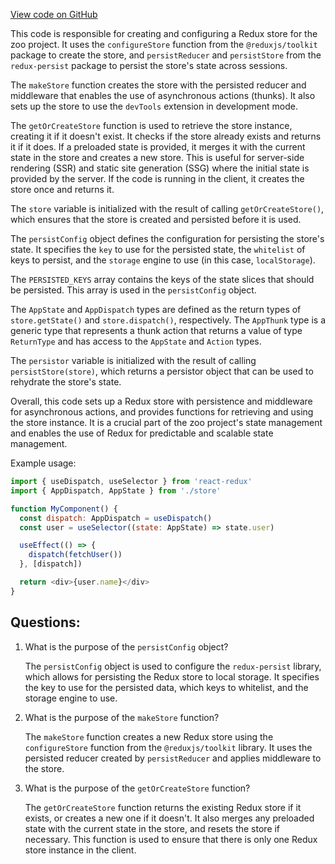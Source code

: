 [View code on GitHub](zoo-labs/zoo/blob/master/core/src/state/index.ts)

This code is responsible for creating and configuring a Redux store for the zoo project. It uses the `configureStore` function from the `@reduxjs/toolkit` package to create the store, and `persistReducer` and `persistStore` from the `redux-persist` package to persist the store's state across sessions.

The `makeStore` function creates the store with the persisted reducer and middleware that enables the use of asynchronous actions (thunks). It also sets up the store to use the `devTools` extension in development mode.

The `getOrCreateStore` function is used to retrieve the store instance, creating it if it doesn't exist. It checks if the store already exists and returns it if it does. If a preloaded state is provided, it merges it with the current state in the store and creates a new store. This is useful for server-side rendering (SSR) and static site generation (SSG) where the initial state is provided by the server. If the code is running in the client, it creates the store once and returns it.

The `store` variable is initialized with the result of calling `getOrCreateStore()`, which ensures that the store is created and persisted before it is used.

The `persistConfig` object defines the configuration for persisting the store's state. It specifies the `key` to use for the persisted state, the `whitelist` of keys to persist, and the `storage` engine to use (in this case, `localStorage`).

The `PERSISTED_KEYS` array contains the keys of the state slices that should be persisted. This array is used in the `persistConfig` object.

The `AppState` and `AppDispatch` types are defined as the return types of `store.getState()` and `store.dispatch()`, respectively. The `AppThunk` type is a generic type that represents a thunk action that returns a value of type `ReturnType` and has access to the `AppState` and `Action` types.

The `persistor` variable is initialized with the result of calling `persistStore(store)`, which returns a persistor object that can be used to rehydrate the store's state.

Overall, this code sets up a Redux store with persistence and middleware for asynchronous actions, and provides functions for retrieving and using the store instance. It is a crucial part of the zoo project's state management and enables the use of Redux for predictable and scalable state management. 

Example usage:

```javascript
import { useDispatch, useSelector } from 'react-redux'
import { AppDispatch, AppState } from './store'

function MyComponent() {
  const dispatch: AppDispatch = useDispatch()
  const user = useSelector((state: AppState) => state.user)

  useEffect(() => {
    dispatch(fetchUser())
  }, [dispatch])

  return <div>{user.name}</div>
}
```
## Questions: 
 1. What is the purpose of the `persistConfig` object?
    
    The `persistConfig` object is used to configure the `redux-persist` library, which allows for persisting the Redux store to local storage. It specifies the key to use for the persisted data, which keys to whitelist, and the storage engine to use.

2. What is the purpose of the `makeStore` function?
    
    The `makeStore` function creates a new Redux store using the `configureStore` function from the `@reduxjs/toolkit` library. It uses the persisted reducer created by `persistReducer` and applies middleware to the store.

3. What is the purpose of the `getOrCreateStore` function?
    
    The `getOrCreateStore` function returns the existing Redux store if it exists, or creates a new one if it doesn't. It also merges any preloaded state with the current state in the store, and resets the store if necessary. This function is used to ensure that there is only one Redux store instance in the client.